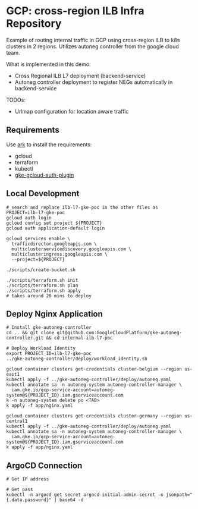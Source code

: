 # GCP: cross-region ILB Infra Repository

Example of routing internal traffic in GCP using cross-region ILB to k8s clusters in 2 regions.
Utilizes autoneg controller from the google cloud team.

What is implemented in this demo:
- Cross Regional ILB L7 deployment (backend-service)
- Autoneg controller deployment to register NEGs automatically in backend-service

TODOs:
- Urlmap configuration for location aware traffic

## Requirements

Use [ark](https://github.com/alexellis/arkade) to install the requirements:

* gcloud
* terraform
* kubectl
* [gke-gcloud-auth-plugin](https://cloud.google.com/kubernetes-engine/docs/how-to/cluster-access-for-kubectl#install_plugin)

## Local Development

```
# search and replace ilb-l7-gke-poc in the other files as
PROJECT=ilb-l7-gke-poc
gcloud auth login
gcloud config set project ${PROJECT}
gcloud auth application-default login

gcloud services enable \
  trafficdirector.googleapis.com \
  multiclusterservicediscovery.googleapis.com \
  multiclusteringress.googleapis.com \
  --project=${PROJECT}

./scripts/create-bucket.sh

./scripts/terraform.sh init
./scripts/terraform.sh plan
./scripts/terraform.sh apply
# takes around 20 mins to deploy
```

## Deploy Nginx Application

```
# Install gke-autoneg-controller
cd .. && git clone git@github.com:GoogleCloudPlatform/gke-autoneg-controller.git && cd internal-ilb-l7-poc

# Deploy Workload Identity
export PROJECT_ID=ilb-l7-gke-poc
../gke-autoneg-controller/deploy/workload_identity.sh

gcloud container clusters get-credentials cluster-belgium --region us-east1
kubectl apply -f ../gke-autoneg-controller/deploy/autoneg.yaml
kubectl annotate sa -n autoneg-system autoneg-controller-manager \
  iam.gke.io/gcp-service-account=autoneg-system@${PROJECT_ID}.iam.gserviceaccount.com
k -n autoneg-system delete po <TAB>
k apply -f app/nginx.yaml

gcloud container clusters get-credentials cluster-germany --region us-central1
kubectl apply -f ../gke-autoneg-controller/deploy/autoneg.yaml
kubectl annotate sa -n autoneg-system autoneg-controller-manager \
  iam.gke.io/gcp-service-account=autoneg-system@${PROJECT_ID}.iam.gserviceaccount.com
k apply -f app/nginx.yaml
```

## ArgoCD Connection

```
# Get IP address

# Get pass
kubectl -n argocd get secret argocd-initial-admin-secret -o jsonpath="{.data.password}" | base64 -d
```
